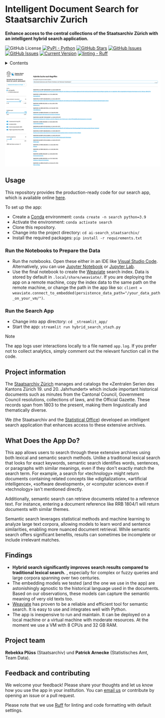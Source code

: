 # Intelligent Document Search for Staatsarchiv Zurich
**Enhance access to the central collections of the Staatsarchiv Zürich with an intelligent hybrid search application.**

![GitHub License](https://img.shields.io/github/license/machinelearningzh/ai-search_staatsarchiv)
[![PyPI - Python](https://img.shields.io/badge/python-v3.9+-blue.svg)](https://github.com/machinelearningZH/ai-search_staatsarchiv)
[![GitHub Stars](https://img.shields.io/github/stars/machinelearningZH/ai-search_staatsarchiv.svg)](https://github.com/machinelearningZH/ai-search_staatsarchiv/stargazers)
[![GitHub Issues](https://img.shields.io/github/issues/machinelearningZH/ai-search_staatsarchiv.svg)](https://github.com/machinelearningZH/ai-search_staatsarchiv/issues)
[![GitHub Issues](https://img.shields.io/github/issues-pr/machinelearningZH/ai-search_staatsarchiv.svg)](https://img.shields.io/github/issues-pr/machinelearningZH/ai-search_staatsarchiv) 
[![Current Version](https://img.shields.io/badge/version-1.0.0-green.svg)](https://github.com/machinelearningZH/ai-search_staatsarchiv)
<a href="https://github.com/astral-sh/ruff"><img alt="linting - Ruff" class="off-glb" loading="lazy" src="https://img.shields.io/endpoint?url=https://raw.githubusercontent.com/astral-sh/ruff/main/assets/badge/v2.json"></a>


<details>

<summary>Contents</summary>

- [Usage](#usage)
- [Project Information](#project-information)
- [What Does the App Do?](#what-does-the-app-do)
- [Findings](#findings)
- [Project Team](#project-team)
- [Contributing](#feedback-and-contributing)

</details>


![](_imgs/app_ui.png)


## Usage
This repository provides the production-ready code for our search app, which is available online [here](https://www.zentraleserien-hybridesuche.zh.ch/).

To set up the app:
- Create a [Conda](https://conda.io/projects/conda/en/latest/index.html) environment: `conda create -n search python=3.9`
- Activate the environment: `conda activate search`
- Clone this repository.
- Change into the project directory: `cd ai-search_staatsarchiv/`
- Install the required packages: `pip install -r requirements.txt`

### Run the Notebooks to Prepare the Data
- Run the notebooks. Open these either in an IDE like [Visual Studio Code](https://code.visualstudio.com/). Alternatively, you can use [Jupyter Notebook](https://docs.jupyter.org/en/latest/running.html) or [Jupyter Lab](https://jupyter.org/install).
- Use the final notebook to create the [Weaviate](https://weaviate.io/) search index. Data is stored by default in `.local/share/weaviate/`. If you are deploying the app on a remote machine, copy the index data to the same path on the remote machine, or change the path in the app like so:
`client = weaviate.connect_to_embedded(persistence_data_path="/your_data_path_on_your_vm/")`.

### Run the Search App
- Change into app directory: `cd _streamlit_app/`
- Start the app: `streamlit run hybrid_search_stazh.py`

> [!Note]
> The app logs user interactions locally to a file named `app.log`. If you prefer not to collect analytics, simply comment out the relevant function call in the code.


## Project information
The [Staatsarchiv Zürich](https://www.zh.ch/de/direktion-der-justiz-und-des-innern/staatsarchiv.html) manages and catalogs the «Zentralen Serien des Kantons Zürich 19. und 20. Jahrhundert» which include important historical documents such as minutes from the Cantonal Council, Government Council resolutions, collections of laws, and the Official Gazette. These records span from 1803 to the present, making them linguistically and thematically diverse.

We (the Staatsarchiv and the [Statistical Office](https://www.zh.ch/de/direktion-der-justiz-und-des-innern/statistisches-amt.html)) developed an intelligent search application that enhances access to these extensive archives. 


## What Does the App Do?
This app allows users to search through these extensive archives using both lexical and semantic search methods. Unlike a traditional lexical search that looks for exact keywords, semantic search identifies words, sentences, or paragraphs with similar meanings, even if they don't exactly match the search term. For example, a search for «technology» might return documents containing related concepts like «digitalization», «artificial intelligence», «software development», or «computer science» even if «technology» isn't mentioned directly.

Additionally, semantic search can retrieve documents related to a reference text. For instance, entering a document reference like RRB 1804/1 will return documents with similar themes.

Semantic search leverages statistical methods and machine learning to analyze large text corpora, allowing models to learn word and sentence similarities, enabling more nuanced document retrieval. While semantic search offers significant benefits, results can sometimes be incomplete or include irrelevant matches.


## Findings
- **Hybrid search significantly improves search results compared to traditional lexical search.** , especially for complex or fuzzy queries and large corpora spanning over two centuries.
- The embedding models we tested (and the one we use in the app) are astonishingly agnostic to the historical language used in the documents. Based on our observations, these models can capture the semantic meaning of very old texts too.
- [Weaviate](https://weaviate.io/) has proven to be a reliable and efficient tool for semantic search. It is easy to use and integrates well with Python.
- The app is inexpensive to run and maintain. It can be deployed on a local machine or a virtual machine with moderate resources. At the moment we use a VM with 8 CPUs and 32 GB RAM.


## Project team
**Rebekka Plüss** (Staatsarchiv) und **Patrick Arnecke** (Statistisches Amt, Team Data).

## Feedback and contributing
We welcome your feedback! Please share your thoughts and let us know how you use the app in your institution. You can [email us](staatsarchivzh@ji.zh.ch) or contribute by opening an issue or a pull request.

Please note that we use [Ruff](https://docs.astral.sh/ruff/) for linting and code formatting with default settings.